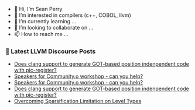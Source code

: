 - 👋 Hi, I’m Sean Perry
- 👀 I’m interested in compilers (c++, COBOL, llvm)
- 🌱 I’m currently learning ...
- 💞️ I’m looking to collaborate on ...
- 📫 How to reach me ...

<!---
s66perry/s66perry is a ✨ special ✨ repository because its `README.md` (this file) appears on your GitHub profile.
You can click the Preview link to take a look at your changes.
--->
### 📕 Latest LLVM Discourse Posts

<!-- DISCOURSE-LLVM:START -->
- [Does clang support to generate GOT-based position indenpendent code with pic-register?](https://discourse.llvm.org/t/does-clang-support-to-generate-got-based-position-indenpendent-code-with-pic-register/64129#post_4)
- [Speakers for Community.o workshop - can you help?](https://discourse.llvm.org/t/speakers-for-community-o-workshop-can-you-help/64131#post_2)
- [Speakers for Community.o workshop - can you help?](https://discourse.llvm.org/t/speakers-for-community-o-workshop-can-you-help/64131#post_1)
- [Does clang support to generate GOT-based position indenpendent code with pic-register?](https://discourse.llvm.org/t/does-clang-support-to-generate-got-based-position-indenpendent-code-with-pic-register/64129#post_3)
- [Overcoming Sparsification Limitation on Level Types](https://discourse.llvm.org/t/overcoming-sparsification-limitation-on-level-types/62585#post_2)
<!-- DISCOURSE-LLVM:END -->
